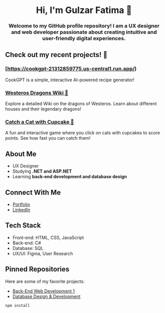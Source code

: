 <h1 align="center"> Hi, I'm Gulzar Fatima 👋 </h1>

<h3 align="center"> Welcome to my GitHub profile repository! I am a UX designer and web developer passionate about creating intuitive and user-friendly digital experiences. </h3>

## Check out my recent projects! 🤩

### [https://cookgpt-21312859775.us-central1.run.app/)  
CookGPT is a simple, interactive AI-powered recipe generator!

### [Westeros Dragons Wiki 🐉](https://gulzarfatima.github.io/Westeros-Dragon-Wiki-/)  
Explore a detailed Wiki on the dragons of Westeros. Learn about different houses and their legendary dragons!

### [Catch a Cat with Cupcake 🧁](https://gulzarfatima.github.io/Catch-a-cat-with-cupcake/)  
A fun and interactive game where you click on cats with cupcakes to score points. See how fast you can catch them!



## About Me  
- UX Designer 
- Studying **.NET and ASP.NET**  
- Learning **back-end development and database design**  

## Connect With Me  
- [Portfolio](https://gulzarfatima.framer.ai/)  
- [LinkedIn](https://www.linkedin.com/in/gulzarfatima/)  

## Tech Stack  
- Front-end: HTML, CSS, JavaScript  
- Back-end: C#  
- Database: SQL  
- UX/UI: Figma, User Research  

## Pinned Repositories  
Here are some of my favorite projects:  
- [Back-End Web Development 1](https://github.com/GulzarFatima/Back-End-Web-Development-1---HTTP-5125-RNB.git)  
- [Database Design & Development](https://github.com/GulzarFatima/Database-Design-Development---HTTP-5126-0NB.git)  

```bash
npm install
